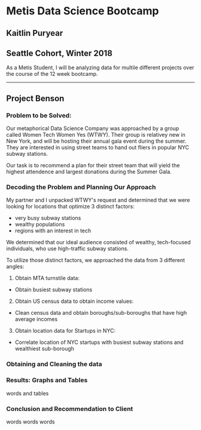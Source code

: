 

# Metis Data Science Bootcamp
## Kaitlin Puryear
## Seattle Cohort, Winter 2018
As a Metis Student, I will be analyzing data for multile different projects over the course of the 12 week bootcamp.

-------------------

## Project Benson 
### Problem to be Solved:
Our metaphorical Data Science Company was approached by a group called Women Tech Women Yes (WTWY). Their group is relativey new in New York, and will be hosting their annual gala event during the summer. They are interested in using street teams to hand out fliers in popular NYC subway stations.

Our task is to recommend a plan for their street team that will yield the highest attendence and largest donations during the Summer Gala. 

### Decoding the Problem and Planning Our Approach
My partner and I unpacked WTWY's request and determined that we were looking for locations that optimize 3 distinct factors:
* very busy subway stations
* wealthy populations
* regions with an interest in tech

We determined that our ideal audience consisted of wealthy, tech-focused individuals, who use high-traffic subway stations.

To utilize those distinct factors, we approached the data from 3 different angles:

1. Obtain MTA turnstile data:

* Obtain busiest subway stations

2. Obtain US census data to obtain income values:
* Clean census data and obtain boroughs/sub-boroughs that have high average incomes

3. Obtain location data for Startups in NYC:
* Correlate location of NYC startups with busiest subway stations and wealthiest sub-borough

### Obtaining and Cleaning the data


### Results: Graphs and Tables
words and tables

### Conclusion and Recommendation to Client
words words words
